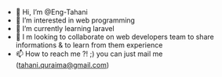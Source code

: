 - 👋 Hi, I’m @Eng-Tahani
- 👀 I’m interested in web programming
- 🌱 I’m currently learning laravel
- 💞️ I m looking to collaborate on web developers team to share informations & to learn from them experience
- 📫 How to reach me ?! ;) you can just mail me (tahani.quraima@gmail.com)

<!---
Eng-Tahani/Eng-Tahani is a ✨ special ✨ repository because its `README.md` (this file) appears on your GitHub profile.
You can click the Preview link to take a look at your changes.
--->

